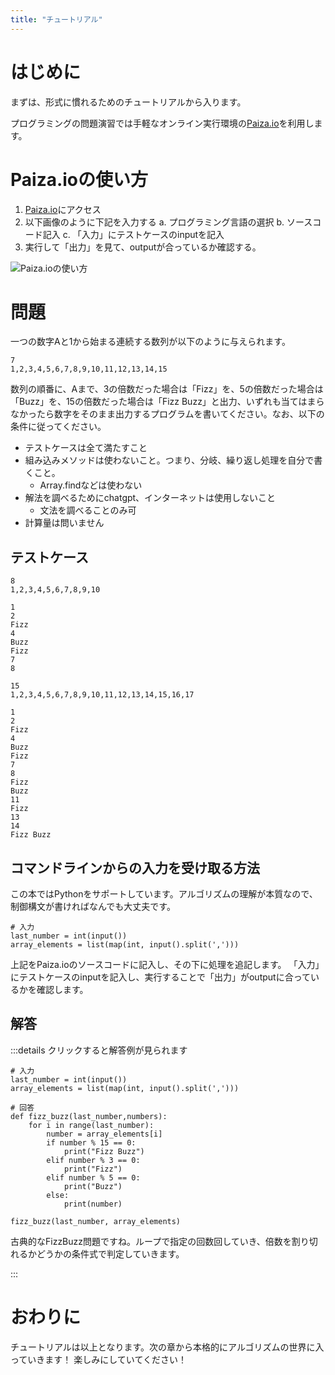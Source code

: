 ```yaml
---
title: "チュートリアル"
---
```


# はじめに
まずは、形式に慣れるためのチュートリアルから入ります。

プログラミングの問題演習では手軽なオンライン実行環境の[Paiza.io](https://paiza.io/ja/projects/new)を利用します。

# Paiza.ioの使い方
1. [Paiza.io](https://paiza.io/ja/projects/new)にアクセス
2. 以下画像のように下記を入力する
  a. プログラミング言語の選択
  b. ソースコード記入
  c. 「入力」にテストケースのinputを記入
3. 実行して「出力」を見て、outputが合っているか確認する。

![Paiza.ioの使い方](https://storage.googleapis.com/zenn-user-upload/d2b59c27fc6d-20240219.png)

# 問題
一つの数字Aと1から始まる連続する数列が以下のように与えられます。

```sh:input
7
1,2,3,4,5,6,7,8,9,10,11,12,13,14,15
```

数列の順番に、Aまで、3の倍数だった場合は「Fizz」を、5の倍数だった場合は「Buzz」を、15の倍数だった場合は「Fizz Buzz」と出力、いずれも当てはまらなかったら数字をそのまま出力するプログラムを書いてください。なお、以下の条件に従ってください。

- テストケースは全て満たすこと
- 組み込みメソッドは使わないこと。つまり、分岐、繰り返し処理を自分で書くこと。
  - Array.findなどは使わない
- 解法を調べるためにchatgpt、インターネットは使用しないこと
  - 文法を調べることのみ可
- 計算量は問いません

## テストケース

```sh:input1
8
1,2,3,4,5,6,7,8,9,10
```

```sh:output1
1
2
Fizz
4
Buzz
Fizz
7
8
```

```sh:input2
15
1,2,3,4,5,6,7,8,9,10,11,12,13,14,15,16,17
```

```sh:output2
1
2
Fizz
4
Buzz
Fizz
7
8
Fizz
Buzz
11
Fizz
13
14
Fizz Buzz
```

## コマンドラインからの入力を受け取る方法
この本ではPythonをサポートしています。アルゴリズムの理解が本質なので、制御構文が書ければなんでも大丈夫です。
```py:python
# 入力
last_number = int(input())
array_elements = list(map(int, input().split(',')))
```

上記をPaiza.ioのソースコードに記入し、その下に処理を追記します。
「入力」にテストケースのinputを記入し、実行することで「出力」がoutputに合っているかを確認します。

## 解答
:::details クリックすると解答例が見られます

```py:python
# 入力
last_number = int(input())
array_elements = list(map(int, input().split(',')))

# 回答
def fizz_buzz(last_number,numbers):
    for i in range(last_number):
        number = array_elements[i]
        if number % 15 == 0:
            print("Fizz Buzz")
        elif number % 3 == 0:
            print("Fizz")
        elif number % 5 == 0:
            print("Buzz")
        else:
            print(number)
            
fizz_buzz(last_number, array_elements)
```
古典的なFizzBuzz問題ですね。ループで指定の回数回していき、倍数を割り切れるかどうかの条件式で判定していきます。

:::

# おわりに
チュートリアルは以上となります。次の章から本格的にアルゴリズムの世界に入っていきます！
楽しみにしていてください！